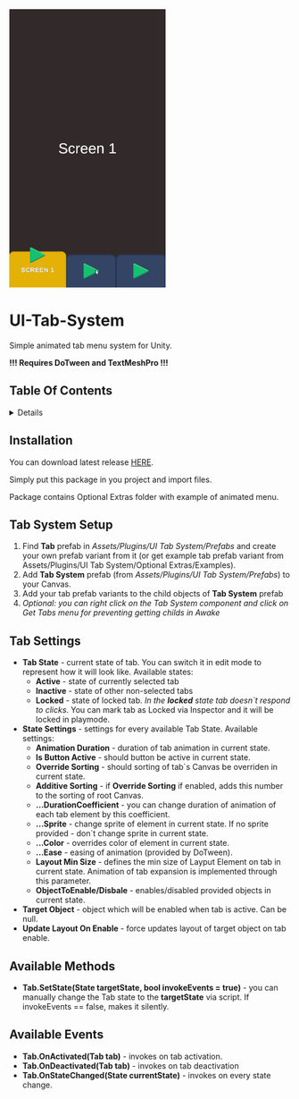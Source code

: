 <img src="Documentation/Images/tab_menu_gif.gif?raw=true" alt="Menu Example" width="280px" height="498px"/>

# UI-Tab-System
Simple animated tab menu system for Unity.

**!!! Requires DoTween and TextMeshPro !!!**

## Table Of Contents
<details>
<summary>Details</summary>
  
  - [Installation](#installation)
  - [Tab System Setup](#tab-system-setup)
  - [Tab Settings](#tab-settings)
  - [Available methods](#available-methods)
  - [Available Events](#available-events)

</details>

## Installation
You can download latest release [HERE](https://github.com/Hidgal/UI-Tab-System/releases).

Simply put this package in you project and import files.

Package contains Optional Extras folder with example of animated menu.

## Tab System Setup
1. Find **Tab** prefab in *Assets/Plugins/UI Tab System/Prefabs* and create your own prefab variant from it (or get example tab prefab variant from Assets/Plugins/UI Tab System/Optional Extras/Examples).
2. Add **Tab System** prefab (from *Assets/Plugins/UI Tab System/Prefabs*) to your Canvas.
3. Add your tab prefab variants to the child objects of **Tab System** prefab
4. *Optional: you can right click on the Tab System component and click on Get Tabs menu for preventing getting childs in Awake*

## Tab Settings
 - **Tab State** - current state of tab. You can switch it in edit mode to represent how it will look like.
    Available states:
      - **Active** - state of currently selected tab
      - **Inactive** - state of other non-selected tabs
      - **Locked** - state of locked tab. *In the **locked** state tab doesn`t respond to clicks*. You can mark tab as Locked via Inspector and it will be locked in playmode.
 - **State Settings** - settings for every available Tab State.
    Available settings:
      - **Animation Duration** - duration of tab animation in current state.        
      - **Is Button Active** - should button be active in current state.        
      - **Override Sorting** - should sorting of tab`s Canvas be overriden in current state.
      - **Additive Sorting** - if **Override Sorting** if enabled, adds this number to the sorting of root Canvas.
      - **...DurationCoefficient** - you can change duration of animation of each tab element by this coefficient.
      - **...Sprite** - change sprite of element in current state. If no sprite provided - don`t change sprite in current state.
      - **...Color** - overrides color of element in current state.
      - **...Ease** - easing of animation (provided by DoTween).
      - **Layout Min Size** - defines the min size of Layput Element on tab in current state. Animation of tab expansion is implemented through this parameter.
      - **ObjectToEnable/Disbale** - enables/disabled provided objects in current state.
 - **Target Object** - object which will be enabled when tab is active. Can be null.
 - **Update Layout On Enable** - force updates layout of target object on tab enable.

## Available Methods
- **Tab.SetState(State targetState, bool invokeEvents = true)** - you can manually change the Tab state to the **targetState** via script. If invokeEvents == false, makes it silently.

## Available Events
- **Tab.OnActivated(Tab tab)** - invokes on tab activation.
- **Tab.OnDeactivated(Tab tab)** - invokes on tab deactivation
- **Tab.OnStateChanged(State currentState)** - invokes on every state change.
      

